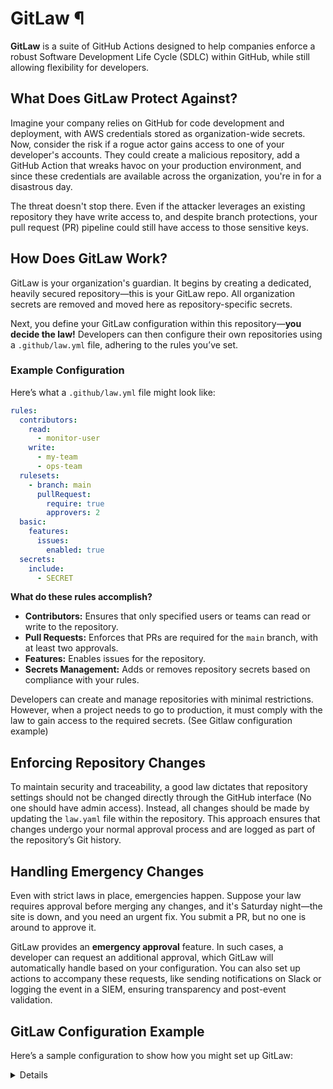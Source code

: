 # GitLaw ¶

**GitLaw** is a suite of GitHub Actions designed to help companies enforce a robust Software Development Life Cycle (SDLC) within GitHub, while still allowing flexibility for developers.

## What Does GitLaw Protect Against?

Imagine your company relies on GitHub for code development and deployment, with AWS credentials stored as organization-wide secrets. Now, consider the risk if a rogue actor gains access to one of your developer's accounts. They could create a malicious repository, add a GitHub Action that wreaks havoc on your production environment, and since these credentials are available across the organization, you're in for a disastrous day.

The threat doesn't stop there. Even if the attacker leverages an existing repository they have write access to, and despite branch protections, your pull request (PR) pipeline could still have access to those sensitive keys.

## How Does GitLaw Work?

GitLaw is your organization's guardian. It begins by creating a dedicated, heavily secured repository—this is your GitLaw repo. All organization secrets are removed and moved here as repository-specific secrets.

Next, you define your GitLaw configuration within this repository—**you decide the law!** Developers can then configure their own repositories using a `.github/law.yml` file, adhering to the rules you’ve set.

### Example Configuration

Here’s what a `.github/law.yml` file might look like:

```yaml
rules:
  contributors:
    read:
      - monitor-user
    write:
      - my-team
      - ops-team
  rulesets:
    - branch: main
      pullRequest:
        require: true
        approvers: 2
  basic:
    features:
      issues:
        enabled: true
  secrets:
    include:
      - SECRET
```

**What do these rules accomplish?**

- **Contributors:** Ensures that only specified users or teams can read or write to the repository.
- **Pull Requests:** Enforces that PRs are required for the `main` branch, with at least two approvals.
- **Features:** Enables issues for the repository.
- **Secrets Management:** Adds or removes repository secrets based on compliance with your rules.

Developers can create and manage repositories with minimal restrictions. However, when a project needs to go to production, it must comply with the law to gain access to the required secrets. (See Gitlaw configuration example)

## Enforcing Repository Changes

To maintain security and traceability, a good law dictates that repository settings should not be changed directly through the GitHub interface (No one should have admin access). Instead, all changes should be made by updating the `law.yaml` file within the repository. This approach ensures that changes undergo your normal approval process and are logged as part of the repository’s Git history.

## Handling Emergency Changes

Even with strict laws in place, emergencies happen. Suppose your law requires approval before merging any changes, and it's Saturday night—the site is down, and you need an urgent fix. You submit a PR, but no one is around to approve it.

GitLaw provides an **emergency approval** feature. In such cases, a developer can request an additional approval, which GitLaw will automatically handle based on your configuration. You can also set up actions to accompany these requests, like sending notifications on Slack or logging the event in a SIEM, ensuring transparency and post-event validation.

## GitLaw Configuration Example

Here’s a sample configuration to show how you might set up GitLaw:

<summary>
  <details>
    
```js
import { defineConfig } from "@morten-olsen/gitlaw";
import { basic } from "@morten-olsen/gitlaw/rules/basic";
import { secrets } from "@morten-olsen/gitlaw/rules/secrets";
import { codeowner } from "@morten-olsen/gitlaw/rules/codeowner";
import { rulesets } from "@morten-olsen/gitlaw/rules/rulesets";

const token = process.env.GITHUB_TOKEN;
if (!token) {
  throw new Error("GITHUB_TOKEN is required");
}

const config = defineConfig({
  configLocation: ".github/law.yml",
  auth: {
    token,
  },
  rules: {
    basic: basic({
      // Only consider private repos compliant
      visiblity: 'private',
    }),
    rulesets: rulesets({
      // Only consider the repo in compliance if the main
      // branch is protected
      requireMainBranchProtection: true,
      // Only consider the repo in compliance if it
      // require at least one PR review to merge
      minimumReviewers: 1,
      // Only consider the repo in compliance it it
      // does not allow admin overrides
      allowOverride: false,
    }),
    codeowner: codeowner({
      // Only consider the repo in compliance it is
      // protects the gitlaw file in it's CODEOWNERS file
      requireProtection: true
    }),
    secrets: secrets({
      managedSecrets: [
        {
          // Make a secret named "SECRET" available to repos
          // that are in compliance
          name: "SECRET",
          get: () => process.env.SECRET!,
        },
      ],
    }),
  },
  emergency: {
    approval: async ({ pr, repo, actor }) => {
      if (isWorkHours() {
        return {
          type: 'deny',
          reason: 'Emergency approvals are only allowed outside if work hours
        }
      },
      sendSlackMessage(`An emergency deployment was performed by ${actor} on ${repo.owner}/${repo.name} PR ${pr}`);
      return {
        type: "allow",
      };
    },
  },
});

export { config };
```

</details>
</summary>
